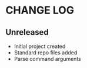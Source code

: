 # CHANGE LOG

## Unreleased

- Initial project created
- Standard repo files added
- Parse command arguments
